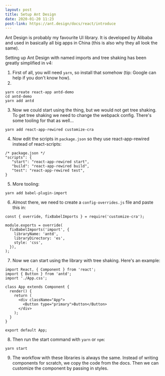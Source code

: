 ```yaml
---
layout: post
title: Setup Ant Design
date: 2020-01-20 11:23
post-link: https://ant.design/docs/react/introduce
---
```


Ant Design is probably my favourite UI library. It is developed by Alibaba and used in basically all big apps in China (this is also why they all look the same). 

Setting up Ant Design with named imports and tree shaking has been greatly simplified in v4:

1. First of all, you will need `yarn`, so install that somehow (tip: Google can help if you don't know how).
2. 
```
yarn create react-app antd-demo
cd antd-demo
yarn add antd
```
3. Now we could start using the thing, but we would not get tree shaking. To get tree shaking we need to change the webpack config. There's some tooling for that as well...
```
yarn add react-app-rewired customize-cra
```
4. Now edit the scripts in `package.json` so they use react-app-rewired instead of react-scripts:
```
/* package.json */
"scripts": {
   "start": "react-app-rewired start",
   "build": "react-app-rewired build",
   "test": "react-app-rewired test",
}
```
5. More tooling:
```
yarn add babel-plugin-import
```
6. Almost there, we need to create a `config-overrides.js` file and paste this in:
```
const { override, fixBabelImports } = require('customize-cra');

module.exports = override(
  fixBabelImports('import', {
    libraryName: 'antd',
    libraryDirectory: 'es',
    style: 'css',
  }),
);
```
7. Now we can start using the library with tree shaking. Here's an example:
```
import React, { Component } from 'react';
import { Button } from 'antd';
import './App.css';

class App extends Component {
  render() {
    return (
      <div className="App">
        <Button type="primary">Button</Button>
      </div>
    );
  }
}

export default App;
```
8. Then run the start command with `yarn` or `npm`:
```
yarn start
```
9. The workflow with these libraries is always the same. Instead of writing components for scratch, we copy the code from the docs. Then we can customize the component by passing in styles.
